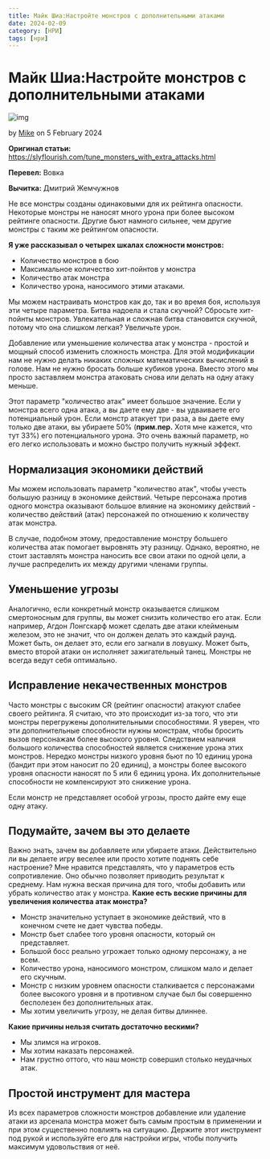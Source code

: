 ```yaml
---
title: Майк Шиа:Настройте монстров с дополнительными атаками
date: 2024-02-09
category: [НРИ]
tags: [нри]
---
```


# Майк Шиа:Настройте монстров с дополнительными атаками

![img](https://i.pinimg.com/564x/43/9f/0d/439f0d959e0a5befbbb9f37c0f7886f7.jpg)

by [Mike](https://slyflourish.com/about_mike_shea.html) on 5 February 2024

**Оригинал статьи:** https://slyflourish.com/tune_monsters_with_extra_attacks.html

**Перевел:** Вовка

**Вычитка:** Дмитрий Жемчужнов

Не все монстры созданы одинаковыми для их рейтинга опасности. Некоторые монстры не наносят много урона при более высоком рейтинге опасности. Другие бьют намного сильнее, чем другие монстры с таким же рейтингом опасности.

**Я уже рассказывал о четырех шкалах сложности монстров:**

- Количество монстров в бою
- Максимальное количество хит-пойнтов у монстра
- Количество атак монстра
- Количество урона, наносимого этими атаками.

Мы можем настраивать монстров как до, так и во время боя, используя эти четыре параметра. Битва надоела и стала скучной? Сбросьте хит-пойнты монстров. Увлекательная и сложная битва становится скучной, потому что она слишком легкая? Увеличьте урон.

Добавление или уменьшение количества атак у монстра - простой и мощный способ изменить сложность монстра. Для этой модификации нам не нужно делать никаких сложных математических вычислений в голове. Нам не нужно бросать больше кубиков урона. Вместо этого мы просто заставляем монстра атаковать снова или делать на одну атаку меньше.

Этот параметр "количество атак" имеет большое значение. Если у монстра всего одна атака, а вы даете ему две - вы удваиваете его потенциальный урон. Если монстр атакует три раза, а вы даете ему только две атаки, вы убираете 50% (**прим.пер.** Хотя мне кажется, что тут 33%) его потенциального урона. Это очень важный параметр, но его легко использовать и можно быстро получить нужный эффект.

## Нормализация экономики действий

Мы можем использовать параметр "количество атак", чтобы учесть большую разницу в экономике действий. Четыре персонажа против одного монстра оказывают большое влияние на экономику действий - количество действий (атак) персонажей по отношению к количеству атак монстра.

В случае, подобном этому, предоставление монстру большего количества атак помогает выровнять эту разницу. Однако, вероятно, не стоит заставлять монстра наносить все свои атаки по одной цели, а лучше распределить их между другими членами группы.

## Уменьшение угрозы

Аналогично, если конкретный монстр оказывается слишком смертоносным для группы, вы может снизить количество его атак. Если например, Агдон Лонгскарф может сделать две атаки клейменым железом, это не значит, что он должен делать это каждый раунд. Может быть, он делает это, если его загнали в ловушку. Может быть, вместо второй атаки он исполняет зажигательный танец. Монстры не всегда ведут себя оптимально.

## Исправление некачественных монстров

Часто монстры с высоким CR (рейтинг опасности)  атакуют слабее своего рейтинга. Я считаю, что это происходит из-за того, что эти монстры перегружены дополнительными способностями. Я уверен, что эти дополнительные способности нужны монстрам, чтобы бросить вызов персонажам более высокого уровня. Следствием наличия большого количества способностей является снижение урона этих монстров. Нередко монстры низкого уровня бьют по 10 единиц урона (бандит при этом наносит по 20 единиц), а монстры более высокого уровня опасности наносят по 5 или 6 единиц урона. Их дополнительные способности не компенсируют это снижение урона.

Если монстр не представляет особой угрозы, просто дайте ему еще одну атаку.

## Подумайте, зачем вы это делаете

Важно знать, зачем вы добавляете или убираете атаки. Действительно ли вы делаете игру веселее или просто хотите поднять себе настроение? Мне нравится представлять, что у параметров есть сопротивление. Оно обычно позволяет приводить результат к среднему.  Нам нужна веская причина для того, чтобы добавить или убрать количество атак у монстра. **Какие есть веские причины для увеличения количества атак монстра?**

- Монстр значительно уступает в экономике действий, что в конечном счете не дает чувства победы.
- Монстр бьет слабее того уровня опасности, который он представляет.
- Большой босс реально угрожает только одному персонажу, а не всем.
- Количество урона, наносимого монстром, слишком мало и делает его скучным.
- Монстр с низким уровнем опасности сталкивается с персонажами более высокого уровня и в противном случае был бы совершенно бесполезен без дополнительных атак.
- Мы хотим увеличить угрозу, не делая битвы длиннее.

**Какие причины нельзя считать достаточно вескими?**

- Мы злимся на игроков.
- Мы хотим наказать персонажей.
- Нам грустно оттого, что наш монстр совершил столько неудачных атак.

## Простой инструмент для мастера

Из всех параметров сложности монстров добавление или удаление атаки из арсенала монстра может быть самым простым в применении и при этом существенно повлиять на ситуацию. Держите этот инструмент под рукой и используйте его для настройки игры, чтобы получить максимум удовольствия от неё.